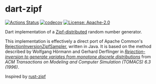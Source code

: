 # dart-zipf

[![Actions Status](https://github.com/flexremit/app/workflows/build/badge.svg)](https://github.com/flexremit/app/actions?query=workflow%3Abuild)
[![codecov](https://codecov.io/gh/brokeyourbike/dart-zipf/branch/main/graph/badge.svg?token=0T3FR74Q0V)](https://codecov.io/gh/brokeyourbike/dart-zipf)
[![License: Apache-2.0](https://img.shields.io/github/license/brokeyourbike/dart-zipf)](https://github.com/brokeyourbike/dart-zipf/blob/main/LICENSE)

Dart implementation of a
[Zipf-distributed](https://en.wikipedia.org/wiki/Zipf's_law) random
number generator.

This implementation is effectively a direct port of Apache Common's
[RejectionInversionZipfSampler](https://github.com/apache/commons-rng/blob/6a1b0c16090912e8fc5de2c1fb5bd8490ac14699/commons-rng-sampling/src/main/java/org/apache/commons/rng/sampling/distribution/RejectionInversionZipfSampler.java),
written in Java. It is based on the method described by Wolfgang Hörmann and Gerhard Derflinger
in [*Rejection-inversion to generate variates from monotone discrete
distributions*](https://dl.acm.org/citation.cfm?id=235029) from *ACM Transactions on Modeling
and Computer Simulation (TOMACS) 6.3 (1996)*.

Inspired by [rust-zipf](https://github.com/jonhoo/rust-zipf)